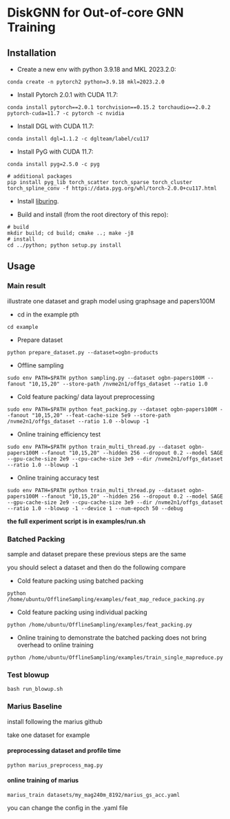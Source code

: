 # DiskGNN for Out-of-core GNN Training

## Installation

* Create a new env with python 3.9.18 and MKL 2023.2.0:

```shell
conda create -n pytorch2 python=3.9.18 mkl=2023.2.0
```

* Install Pytorch 2.0.1 with CUDA 11.7:

```shell
conda install pytorch==2.0.1 torchvision==0.15.2 torchaudio==2.0.2 pytorch-cuda=11.7 -c pytorch -c nvidia
```

* Install DGL with CUDA 11.7:

```shell
conda install dgl=1.1.2 -c dglteam/label/cu117
```

* Install PyG with CUDA 11.7:

```shell
conda install pyg=2.5.0 -c pyg

# additional packages
pip install pyg_lib torch_scatter torch_sparse torch_cluster torch_spline_conv -f https://data.pyg.org/whl/torch-2.0.0+cu117.html
```

* Install [liburing](https://github.com/axboe/liburing).

* Build and install (from the root directory of this repo):

```shell
# build
mkdir build; cd build; cmake ..; make -j8
# install
cd ../python; python setup.py install
```

## Usage

### Main result

illustrate one dataset and graph model using graphsage and papers100M

- cd in the example pth

```
cd example
```

* Prepare dataset

```shell
python prepare_dataset.py --dataset=ogbn-products
```

* Offline sampling

```shell
sudo env PATH=$PATH python sampling.py --dataset ogbn-papers100M --fanout "10,15,20" --store-path /nvme2n1/offgs_dataset --ratio 1.0
```

* Cold feature packing/ data layout preprocessing

```shell
sudo env PATH=$PATH python feat_packing.py --dataset ogbn-papers100M --fanout "10,15,20" --feat-cache-size 5e9 --store-path /nvme2n1/offgs_dataset --ratio 1.0 --blowup -1
```

* Online training efficiency test

```shell
sudo env PATH=$PATH python train_multi_thread.py --dataset ogbn-papers100M --fanout "10,15,20" --hidden 256 --dropout 0.2 --model SAGE --gpu-cache-size 2e9 --cpu-cache-size 3e9 --dir /nvme2n1/offgs_dataset --ratio 1.0 --blowup -1
```

- Online training accuracy test

```shell
sudo env PATH=$PATH python train_multi_thread.py --dataset ogbn-papers100M --fanout "10,15,20" --hidden 256 --dropout 0.2 --model SAGE --gpu-cache-size 2e9 --cpu-cache-size 3e9 --dir /nvme2n1/offgs_dataset --ratio 1.0 --blowup -1 --device 1 --num-epoch 50 --debug
```

**the full experiment script is in examples/run.sh**

### Batched Packing

sample and dataset prepare these previous steps are the same

you should select a dataset and then do the following compare

* Cold feature packing using batched packing

```shell
python /home/ubuntu/OfflineSampling/examples/feat_map_reduce_packing.py
```

* Cold feature packing using individual packing

```
python /home/ubuntu/OfflineSampling/examples/feat_packing.py
```

* Online training to demonstrate the batched packing does not bring overhead to online training

```shell
python /home/ubuntu/OfflineSampling/examples/train_single_mapreduce.py
```

### Test blowup

```
bash run_blowup.sh
```

### Marius Baseline

install following the marius github

take one dataset for example

#### preprocessing dataset and profile time

```
python marius_preprocess_mag.py
```

#### online training of marius

```
marius_train datasets/my_mag240m_8192/marius_gs_acc.yaml
```

you can change the config in the .yaml file